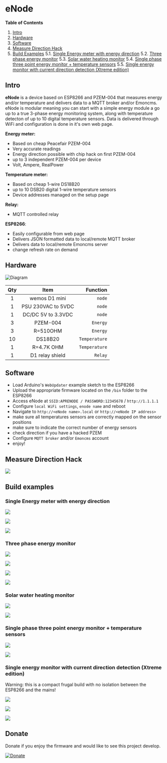 # eNode



**Table of Contents**   
1. [Intro](#id1)
2. [Hardware](#id2)
3. [Software](#id3)
4. [Measure Direction Hack](#id4)
5. [Build Examples](#id5)
  5.1. [Single Energy meter with energy direction](#id6)
  5.2. [Three phase energy monitor](#id7)
  5.3. [Solar water heating monitor](#id8)
  5.4. [Single phase three point energy monitor + temperature sensors](#id9)
  5.5. [Single energy monitor with current direction detection (Xtreme edition)](#id10)



## Intro <a name="id1"></a>


**eNode** is a device based on ESP8266 and PZEM-004 that measures energy and/or temperature and delivers data to a MQTT broker and/or Emoncms. eNode is modular meaning you can start with a simple energy module a go up to a true 3-phase energy monitoring system, along with temperature detecton of up to 10 digital temperature sensors. Data is delivered through WiFi and configuration is done in it's own web page.


**Energy meter:**
  - Based on cheap Peacefair PZEM-004
  - Very accurate readings 
  - Energy direction possible with chip hack on first PZEM-004
  - up to 3 independent PZEM-004 per device
  - Volt, Ampere, RealPower

**Temperature meter:**
  - Based on cheap 1-wire DS18B20
  - up to 10 DSB20 digital 1-wire temperature sensors
  - Device addresses managed on the setup page

**Relay:**
  - MQTT controlled relay

**ESP8266**:
  - Easily configurable from web page
  - Delivers JSON formatted data to local/remote MQTT broker
  - Delivers data to local/remote Emoncms server
  - change refresh rate on demand





## Hardware <a name="id2"></a>

![Diagram](https://lh3.googleusercontent.com/e1DfGtuDOHP26ks97AbndyLBgnwTMQKkRq1iP9G3FVU9LVAItQy7oaT_N-G7u__ev1GwVheDQIT4FdfuTnYpeKXaBWdDkA-Hj8ABVrYQ7QMdZP-GNQVgKgIZV3G8cNY5jdXc4YkYQd31Ctxp7K26qBiDRz4ZabsLqoIqF-QRPAuusCwKpMDkOfXJpcTv5HSq1SGEhRiZfV27RDVZdenaQrf8q9VUYIf4BUmCWjhxIJC1U6ZtEUwBSjWuHwkXcHHz6rmBRi3fKQBbwzb-dS2X5vKwRFRTGck66H-jditREWfmHFMf6BCmInn1MypB31J1s-ZQw4ebJIZ6oqXXh0--bvhL2EViN4wZUSxpBGHI4pFWAHldrGt7cl5b3iP5ghdcrpyl_w1NgX3jell0uDbApxBli3oddDuJjr3MQ4tzG6eesagyHrXWTDTiqZRIb3pDDu4VGP2OkHRZExDRy51eAxpFR7kU23HwMWZw4Ci6SZus5xKCGuj209lCABqcidIjQKZ2Awd-2vVLVbmPZj4l4tqY5NSWbmggXl-4GVQazypX6jQOZ-DEINfM9rfzj-htv0cOkbhY2tOMi4pY2BtTZRiEv9_nZx-naJPWyDYqxS8sP8nqco0HUnkyBUIFP9x8XNTziEaPBNI6KZZIySMj9g4nM099wvj332Jgw2SMNg=w1369-h613-no)



Qty | Item | Function
:---: | :---: | ---:
1 | wemos D1 mini | `node`
1 | PSU 230VAC to 5VDC | `node`
1 | DC/DC 5V to 3.3VDC | `node`
3 | PZEM-004 | `Energy`
3 | R=510OHM | `Energy`
10 | DS18B20 | `Temperature`
1 |  R=4.7K OHM | `Temperature`
1| D1 relay shield|` Relay`


## Software <a name="id3"></a>

- Load Arduino's `WebUpdater` example sketch to the ESP8266
- Upload the appropriate firmware located on the `/bin` folder to the ESP8266
- Access eNode at `SSID:APRENODE / PASSWORD:12345678` / `http://1.1.1.1`
- Configure `local WiFi settings`, `enode name` and reboot
- Navigate to `http://<eNode name>.local` or `http://<eNode IP address>`
- make sure all temperatures sensors are correctly mapped on the sensor positions
- make sure to indicate the correct number of energy sensors
- check direction if you have a hacked PZEM
- Configure `MQTT broker` and/or `Emoncms` account
- enjoy!


## Measure Direction Hack <a name="id4"></a>

![](https://lh3.googleusercontent.com/7oKvPvdqY3lP6zBprZ33XxJ7tKCSPjcxN2w-OqwHl_1SzNu80wvdnXQUsuom1qUd44zljcSAKoW6R_QD6Fw6dyNdrQpZGyCAt7fK76CRAaeEPu2qT8z-xMeqMLAlgMNtwaDBF7miqPXhsgoQ-rWaterlj8KB61w-i8nbBX3sqG_NviRIJFRPZu4y5Mk5QQHA83q366xY_NipzpD8CfSDKwin57H3Htds_hMZ-07q1bP9mxqiQBRQqcq6nFyu7SyfzQPI7FPg7txX6qM7KTZdOb53coQP14PXP9ZpZgZd6tcLpuRveteLxfdhUHiUXz74R1f_4OeA_25O--yq3BcZT_W89wb5o-ZRAX4VKxyWw7SOmyMhGib1QK7HJxYOTOWC5yf9IasuEWV_vbtsjChd_gD7Al2RD4akmTF-P8RQy6oLgGEKNINEdbHCTc4NhU0PtUVe3b90hhll2i0vlXHoQQ_Dcv1H4UQkiork0te3gWIpN9IEScdoKep3nyKpx4NwDmuup3uilXumtjUWld5qL1ifNlgKCKj39EcPMyswWAbB7pGrEsRqt0L_xvEW9gpEuPkjH6MUEL-biGVslIl6hkCvgLHb1iIcVd2EOjmNMurGXLUkB2KS3h3Vw4LIQRWzvFUrmJfLbP9hZKorvSnoDPO2MfHhwYYeXgx2m2J11w=w800-h402-no)


## Build examples <a name="id5"></a>

### Single Energy meter with energy direction <a name="id6"></a>

![](https://lh3.googleusercontent.com/SBM5yHYrzJLQoWducXGPkJP71SLBFISQ5Ax2F3FiR5YQkcBkk9DWqZR7r-aBd-BZTT0_eq0TYaBDuSUKMblybQ1whlfn3Ab3sCUCO7kJJBTG1XEwTd10mAaM5Kt19AUJTuHebA=w950-h633-no)

![](https://lh3.googleusercontent.com/WklSgATVuYcM-uWvbv1qg55E02CUx65vQSYuu0rdVQBsc_ANtl6Y6VnednGCHvuDDJgTBmnBIoNl83vk3QXxfgnidPhTsvpPO1Nfrsi9RKvS4Sm8AGlZYS1ETrLe2WTAgLPpQQ=w1410-h737-no)


![](https://lh3.googleusercontent.com/sQ2G_MfHBDJgZtr_T6JmCbHzPJ0tjJ65jIqNFqcfjtzA-GOI7atpoX9LF5F_NyfGG5sIVLVW3Nkw8zpwZKXFduHe-lHJWSzEFdfq6-6qOtMNwXWco8yAiiEJuRivfRRX5k9SPA=w880-h282-no)


### Three phase energy monitor <a name="id7"></a>

![](https://lh3.googleusercontent.com/lFx36pi3UEKvuJ2qYbtpFguBMdYHqDalrTyzYfMpJ6QEauFbN-FWTpCJb194URD0lFQuWnGRnPC9IVhM5hSQ8yW8yQG-qlcrPBA66at3fiLVNvpbyO8huPWIYGTkMBnIUtYm26PdR9uXiSEnjsl6J3pTGLOXD3ml4gpfDrUmTph6azpmuIuNogqD2aMiltb1xnjmrVW3IDMPG1lK0KD9EJCVmErBsmYO3THbocai0WbOm3nji5eVqjMjkVsnjNoq_8od44LKuXhRD6S3FyLAqMB2GhAaUMylOFMy1MYeswpV7-FJw6sxn5e6gVUjuuaassgb3GWwPzze9O-ix8DL3ow3HKpH5pxjQYOYonMsn6K4eaxno-wSZ3GFVay60ObxO_I9V-RbAVaF-ieE-dpDuLT7op7GzPBqxVaTbWEzweHOx6JiKF7nHEP6MrgxTVsdSkAHLDXw40UQI87A6i_EFgcIFeDXB6wZjHaYlRTB4G5hzbTIQXfr1oMywXrgVoNg-lMF1Hbzr8PgEdc1Fvtg_a4B4i8Tox6E8Ee9m8OVgw1mYuK419F-nFMuEBJt653Rfelz7v62tjP8Q1Evh7JaqDNR1K7sApte8ZGQa6a8c6ByLQwHckGxCVd8prbtLd_P8Zj8hNyJYykLXaHcxQ3f4LAbJzDnS46oUPKVWOXxDA=w480-h381-no)

![](https://lh3.googleusercontent.com/ub1PWoaaYFy7tjcKP3NMdjfcyy_1T3PzNMXWeNUh8XpMcnB6ppoux2o6ybINCb4YF8XOSAphxR3O-HAuFZyPVMpFlR26gftC5yqBesEXUbeBBvcPuQkCpGI4ImhlGNvRg_m8OSMk-2CEeb1wDeSex2sZFVybTSMVCFF0ratgtHhD9epSYo7Md6rKOOtR8SV6LqBSfAYKs2PjodtQtcLszY12ylb-NCLoY16C8IbbuLZuldwpNfwxwNEtC-55Uw9VtjsAD9dzvq-irZ3mqy67_wZcrr9Ba3PcNmUIolCeKH3Ry_ekCXQxMrn9nWhP8n70v14QbpR1aziz_AA6AsDeUHO8lunCqm24vMBvTeQNdQtcX0GkIiHel2F0WToG-pQCrgfuFMyIWGsGt13sPomGboG-IujlZO54pHCLRaJ-bQqArJtUP2TmK4V8lkNpKYEqL4XX_XK1IRpRqgT1X4UyhYEWZl6jFa6ADeu04gfg4iUS4OnU6Fsd6haVlp8jgq0nCm0c_rgZ50uGIzRNJjAIpZ5W48es9Srv1oHxDoQD6tCr60NMMRVPOOmjf-KCu1hWtSlrYn3Tp6TDLjI9LXhOhOqL_22RNCXkMU66JwiDXSMH-uoCmMPCMAGNCajNoBmUYvSLqzq45ZKzjAxlD8vBD79QBKptlcAn_e-jzTnR1g=w891-h635-no)

![](https://lh3.googleusercontent.com/SUtMuaYU9_C3L_J5VXKRoV2fLkUczk4VWAK_2BkKCeZveySMP-O4PEoQfYTDmTc43nil9ksVKdBbtjha8XoHf9IM3jX4muXXrghlTB1ynkGXtvvozB0KwNmbgyj4eRnWnqw9peWqxRMZABj9JrK1kGGYFE9ZvnnwFKE67_AycxmfGPepkMzeZRhMMdHIqfvkKvWynmy5cuIO9h5ADgGohU12Vowu8rLaJRkbKPfH6gQ4_Q_b4LcYZMJ-rcqfVG1OQcSr_ujL_DZzEjFp-IYaf1LCgKV1iOnYgqOmAJGR_13pU9VCijQSDh79NSgmFe4qQMk_5WqnwvHUR8REejvtnBPS5P8r_EGHO6s8NSbiZkeL0qppSdtgiFmgBy_ZGi8jhdN-fVDd83VaQY8ef1O5eTySVcSmW0dxyY3Sqj8i7trMEFXI9eRlPiZ1nK0OxpZqpmOGiwQnE2uqyO_8xstDdI2m0DcMa_r2anpgCGhtHBVExrtsEmGMDPaVxPwD8Qs1IDpKUaRLPs84aDwdWDnNMQBenOknIfgHP8ejUs-y2qzb9tZSKxbvFvtr0T6pucy8PVGK2zF3eN9M-pwvOXczWfWgQZaHdOroAkVuQuorKf0O1vSOMIBtng4-EHqeOqJ6NTSJXSP4HoK6FQCvU0iwrmNJr7xy8cZjmSZUQH_Atw=w472-h370-no)

![](https://lh3.googleusercontent.com/QeJ8_gS_vmSckQ2ZBuxvGNdT9uxHebwZyh364rR8FHZ3sgE6eujNlqYSh17tU7QitzIPzth_RtqV2tyLFnoq-_BQtpi-LL50eNbTqHphKlMxQh5xG7rPd_EwH4cyoz_E0b2d1iYBURK02n_uLU5wlgHnf62ou8vlJuOPQXtkhGTOSa2TI4yjJbd28SVJ9JxTYWnV6MSzD_9VzrmoQDelTw3cnSCSzI3w94WWsd0tdGuGCbkNClzOpsxJSL6FHArSmO0beChDl-OvW2VGb8FCRbK30v3fLIJdXdgtJOiRbj6-hFC5SGCcVW9Sl_4dpx19-k78MQryEiURxKDorgoJwIzx-rDmAOLA_yscJKjS09nMSgHunlyVPAX6uvgaD5XaH1d49AoArGhDe0gp_JlY-2R4cOoyf05p1gS2exxl2WN_YjQ18eQatBh1Kr0gq6whNqvlVUHdA9xzFtyvHaBxEOGZb02GhRgDr3waGkKuwcUT5rXbsAb-g7wEMcu_-M2-uvc2-xJC-Ya-GvYkIIDyLPCFltUy-54OE1YJKopCNo_U1ZUNYBXD7HEawd_BlMqZDU1SfFigiU7SKT6F3-95CtO8Ul1ZaK-Am4Y03IMSJgaR_VIJ0CwyDIB3LTVVD6KnSq8SJzUlLMHFDE7K68w72KpnWXfQkEypGe7THrEvAA=w1366-h584-no)



### Solar water heating monitor <a name="id8"></a>


![](https://lh3.googleusercontent.com/tFdkEL8ua9Wu-ubJ4VFyz7GXtDTRZISQmi7aNZxGzFM9dd4C9nc-lPJ7kovtw_w76qnt8mhJZDld6FUdZHhbYR3bouUoOmFnFZkJbu6Rh54rfo9W-EXe-QJ2BJDxecN_b1-HZA=w1328-h984-no)

![](https://lh3.googleusercontent.com/Kjry__9ISTqjh2ymNkWo4btD8tX7F3stuvma9M4x7LwTNFgYzQmJqs2DiBaSt-pQffBzdvVn0nI350bkH2Aqf5yRAR9vJB3h2svWvKawNcxoNPndNSPwJWIe42NDbmDsqRYE08M12syY_pv3VL2G-PPUdXZyL_r6GJhh7iEqjDezaxl9XUeGF0C-X1hd9y4akavBKDe3x1xT68up4fHglX50_l_TwaPRCqHTwuepshVV3g_xHVBbBUXYxs4NbQx2tErrwVcrVc06Amq0Xr83xBYMaYryKFXGyLaUwywLwX6nKcr_E7pjjDc4HKWna7fptINRo2Kogf8YSM7B7FS8uqWZWj4PNQTM-MLdvERkYrDsJ59aRyHOM3zvodYx_slDjbMGSV729nK-kb0rnlKCJKJRXfCu9QzY1018_9JTrLhnrs7LUdj7Fi3H1ZNxpK1sll6PyvNQsjW9F7ay96g96UJS0nEMErjKvyz0o51kNf6hbr7TrYjSqanpGFAlLul7qiGtQN4qS4lbKXC3eYXnzYSXC4K_I3Q_dJBr69Pts08EzVOP7mi-EpeAWN9xfLinLKdoh5XTjeeG8xYyTPUV6usZgaobb_HFlQEpZCUhx9lwcjSTtBouWsaBVpsSNCkuG-6yxpKl9Vq1EMJ-XqV_Ibn2vaVTxCK52D354MRPVw=w485-h595-no)


### Single phase three point energy monitor + temperature sensors <a name="id9"></a>

![](https://lh3.googleusercontent.com/4TNofhn6XgbDWfB5Vy3fTMXBU3eEpPv2qGJiVXg1k4DyR8OhXb2wOtKr4gcQeAQeleT3dPNV570MK0fLHa-kvDiBpPCPHQ1jlnRBKeh3T-RfHlDuuAf3nAbqd7GbyfxLXktaCLOHvIaoJIxw0o1gRKzi8zrWWMfRKDp_w5OOR9E_Ef1yowT-bYkWTb8O1x2bqKBu7daBMgCKWSajoPW56bwUEElp0Pimn__CEJhloVevcrBVTbUvX2vT5eRQLaEzuvTROKQfC6l61Kbq5vJt9II_r3Fm93tIobBpjRM8qxEeMqzAtfvg7BwKWEmJrDm3m5KdPq6NxQMzqH7BsAbtotoalLiwUjF1K2GAqCDm480BRhQUqan4z-B6decHaWXQLtsFMyFh5-eusepbKKfI7bKsgj5StnvsV3N3nvQS2O0fgSi8zK3108sZEY-twaVZniZYedR79ZL3voSYmo_MW7FJ7h5RFXyswgGEgAr8bX2Xfi-I6wjTi4eQnswHMQaJ-rYFSrjEyni7zLfDID_Bv5G13PR63rlV0t8DUF-xwj4hSQzlnqvXMJnbflh2sbKkCSjsmZPPJIzkCHcxf2WURH2OeTVeaXtm7Btp2DsukpKweB2CTfTkaB4N_6oAwnWrqPrfVzG6a5Z6qtISHKcLM-J4iT7XSjnvOaEihi87dA=w648-h398-no)

![](https://lh3.googleusercontent.com/BZc7rxPkAizcA1MsoeSc3NuljXX6Rqzd766DGI7KEyPS6lk3bBi1ucrndeq2XFWTVcvZD72FCnDQ_jWR7vsf9b-HAef6bJuMdAJttUEG477DciE-uiFghomssKOI_40PhTXIjA=w433-h611-no)



### Single energy monitor with current direction detection (Xtreme edition) <a name="id10"></a>

Warning: this is a compact frugal build with no isolation between the ESP8266 and the mains!

![](https://lh3.googleusercontent.com/zfVH0FW_7isSsE43hgIIo6f_JBsGgUXJCjxrxWLMo9KzeSGNXmJbXRO4RChQ1zv0pUpSGDVIzW3gx8e_N2TZf6j66NkIwnR4qVug30acyMBYPGMEUF1ar9Ci0hbgLZ6fg5D2MRU_DF9y-MaG_llzDVRl19ps4LB46WDk1M-UUd5KvY436vjlVwYPYPaIKdk6fVHm2JZNhST9ZDNntbOlfEtbIdEvYicy2oHPAQBEfSaMjf9eGmu25gXo_WEGvkmHto9O9tMzB-TmMHatnd_2SCe8ZILOp2jdOkt3AIDxnhF2Xb6QTZ9538DBG6-JK5r3Pj7W8y25ymSas8aMmABAn2mtC8qbI9IXEoxzgIZ01dNfGc_22I8cCs6Scq-ZH4vGY28awb01GOqBUb0_C8xYjLLskUdqw5QaWXRqiIe4m9nBR04XnIN_FyvXmSFc6X2uNwnQp21m0dHTebDJ1ISJb16l88E898zaz_DFmGrvJXQa8HM_j5BBrJAwfj72C54Ly0UeeGiI0joAWHoJUN71vnFCPml9xXQVn7KhUEjlkHbc8hlPWdgoo_rE8-hlyoswUdbUfKz5aqinh8MIAkxXFnz8GfJTX1amsAfeV6NM6awHoys6owQIPjQMyfkkpLwHEY2oCZ6SsAuGUQCcAnDiW2FW6TYSEOgv76it26hMAA=w782-h363-no)

![](https://lh3.googleusercontent.com/mMYq36Ngz_BdnH_Tc_D1jCMxPggqqar46_g5UEC1OIMj1TxcqbUo42uABXASkviCf-BxGsrGYiaJRexvZfFzlh4uxsM0jiOeKqV86nZtRlNJdAaXVJ9A_xzYIOi7sIl4dPjXgiQ7eIK_s34soG31cO8FIx1WucoC4XdQtDD6LqEoa31MztCHwKqSXh1vZC9mvCKYtvrktMi5FJ9dldUXNQ-K3EQCmXJZmKoQLEANr3P89PGg8cBoQKim8xPoNjhWIurOA3BCVv3-D5EDZqC7YiTauBQGyCE_h4KnIqDC3D_M-77w9k-ZT2YpFcALUzpNu1H2SWvxAyjUSJWxvgn6kOcKvrfMCKQvV9bKFMbIyTZVFg-z_HMdm3o16JAHdDUw-cCQjGVoffTwtUQ0Jm4nFKi92cez0abz2rxarfsUG1SEMBmXiURlIrtGJlKLA94ia9Q4CYeUi2AaS7yi_XK2MWCiPMD7wENgC_qqVw1b0pzK70quHQyoimmVpBgibCxDQT2Oywa7B-W5sOQsqbjLM17nnv9UvIbubx_NsJX7H1VUQOG1oGqaLCb3TBKlAi0oEOWXnszF2sBfFiof7LYpGz3oRSTs2x6tw_1NKLNkn6CXrKkRxwqK3dMRYJUW7x_gUaikC6cPqSrKLopSko32DVhdX5jrXZVIC-yHzEwtfg=w782-h348-no)

![](https://lh3.googleusercontent.com/v8S4-ADFeqpWfXBl0sVnBg0W3_lTEPHlxwk3R8cSesZJzsmoB7lOYjI1B-CLbNvr1PrIKuEotIOAbISVBfFGEk0c0O7BcypL5m8_0P_t9jv9j6ap1tJ6lvdtuBJJnRN27nkMnagQMKCCn24Xty61UQvvz1Ydtf1lZkHXew7_RbWIPMbhPvYCh8JrGM7wFLaxIT9ZpBPkaAhOe95YMYKozrMRlEunXybv4W4kqYP0oIeCrRw0N8LfbrlfbRklFZUTWak-EAELOwzbn5QDgHVrfmYqlGSnVsWURScK-WXomCyyaP06fCW0k4aQe7iIbTFktYkKDazrOSzSkwUXY5M5TbRZqhiMHDJAeihRkMt_X9o-5FeFC8LDPlmeeZgup66F1FJCcE4RxRwusxnQ86wvwh26Bc6a6BzXtWEaEouoiEU5zNyiU8KdEGrELJ8yDxiinwQEoeCPtI00aeySg9sKn3hi6eCoCkBHDx3SImiZ3aCESdcGHU5fypgerGp84aVUNw5O8cqaUdjhI5_r1jFQMcOEnqivfZ0bygEGSxsR0N5jg3x6hMazJRJLDzw4amDQZmvgcOtSzRy8ERYKPg_gWKJLhne6zT251-uXYRxpulYStXH-mH5XhYkXRJi7ZWfgq0Gfd4cnoAyrr0-j7GDbLDtL8TYLAa39zkB2up9Srw=w503-h398-no)






## Donate

Donate if you enjoy the firmware and would like to see this project develop.

[![Donate](https://img.shields.io/badge/Donate-PayPal-green.svg)](https://www.paypal.me/APREBELO)
